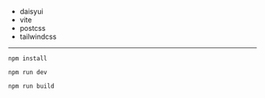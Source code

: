 - daisyui
- vite
- postcss
- tailwindcss

---

```
npm install
```
```
npm run dev
```
```
npm run build
```